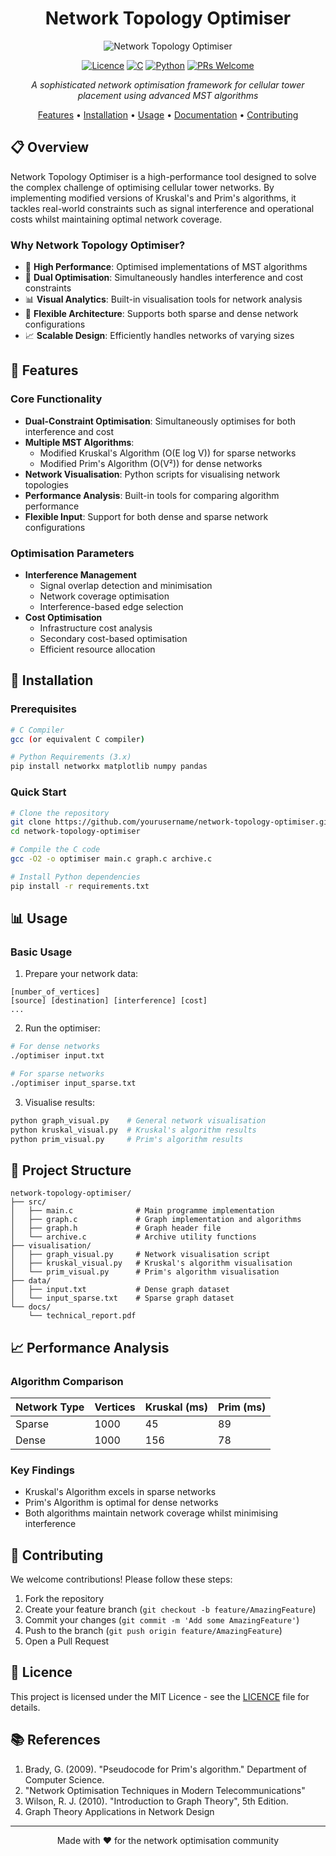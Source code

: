 <div align="center">

# Network Topology Optimiser

![Network Topology Optimiser](https://via.placeholder.com/800x400?text=Network+Topology+Visualisation)

[![Licence](https://img.shields.io/badge/Licence-MIT-blue.svg)](LICENCE)
[![C](https://img.shields.io/badge/C-74.0%25-blue.svg)](https://en.wikipedia.org/wiki/C_(programming_language))
[![Python](https://img.shields.io/badge/Python-26.0%25-blue.svg)](https://www.python.org/)
[![PRs Welcome](https://img.shields.io/badge/PRs-welcome-brightgreen.svg)](CONTRIBUTING.md)

*A sophisticated network optimisation framework for cellular tower placement using advanced MST algorithms*

[Features](#-features) •
[Installation](#-installation) •
[Usage](#-usage) •
[Documentation](#-project-structure) •
[Contributing](#-contributing)

</div>

## 📋 Overview

Network Topology Optimiser is a high-performance tool designed to solve the complex challenge of optimising cellular tower networks. By implementing modified versions of Kruskal's and Prim's algorithms, it tackles real-world constraints such as signal interference and operational costs whilst maintaining optimal network coverage.

### Why Network Topology Optimiser?

- 🚀 **High Performance**: Optimised implementations of MST algorithms
- 🎯 **Dual Optimisation**: Simultaneously handles interference and cost constraints
- 📊 **Visual Analytics**: Built-in visualisation tools for network analysis
- 🔄 **Flexible Architecture**: Supports both sparse and dense network configurations
- 📈 **Scalable Design**: Efficiently handles networks of varying sizes

## 🌟 Features

### Core Functionality
- **Dual-Constraint Optimisation**: Simultaneously optimises for both interference and cost
- **Multiple MST Algorithms**:
  - Modified Kruskal's Algorithm (O(E log V)) for sparse networks
  - Modified Prim's Algorithm (O(V²)) for dense networks
- **Network Visualisation**: Python scripts for visualising network topologies
- **Performance Analysis**: Built-in tools for comparing algorithm performance
- **Flexible Input**: Support for both dense and sparse network configurations

### Optimisation Parameters
- **Interference Management**
  - Signal overlap detection and minimisation
  - Network coverage optimisation
  - Interference-based edge selection
- **Cost Optimisation**
  - Infrastructure cost analysis
  - Secondary cost-based optimisation
  - Efficient resource allocation

## 🚀 Installation

### Prerequisites

```bash
# C Compiler
gcc (or equivalent C compiler)

# Python Requirements (3.x)
pip install networkx matplotlib numpy pandas
```

### Quick Start

```bash
# Clone the repository
git clone https://github.com/yourusername/network-topology-optimiser.git
cd network-topology-optimiser

# Compile the C code
gcc -O2 -o optimiser main.c graph.c archive.c

# Install Python dependencies
pip install -r requirements.txt
```

## 📊 Usage

### Basic Usage

1. Prepare your network data:
```
[number_of_vertices]
[source] [destination] [interference] [cost]
...
```

2. Run the optimiser:
```bash
# For dense networks
./optimiser input.txt

# For sparse networks
./optimiser input_sparse.txt
```

3. Visualise results:
```bash
python graph_visual.py    # General network visualisation
python kruskal_visual.py  # Kruskal's algorithm results
python prim_visual.py     # Prim's algorithm results
```

## 📁 Project Structure

```
network-topology-optimiser/
├── src/
│   ├── main.c              # Main programme implementation
│   ├── graph.c             # Graph implementation and algorithms
│   ├── graph.h             # Graph header file
│   └── archive.c           # Archive utility functions
├── visualisation/
│   ├── graph_visual.py     # Network visualisation script
│   ├── kruskal_visual.py   # Kruskal's algorithm visualisation
│   └── prim_visual.py      # Prim's algorithm visualisation
├── data/
│   ├── input.txt           # Dense graph dataset
│   └── input_sparse.txt    # Sparse graph dataset
└── docs/
    └── technical_report.pdf
```

## 📈 Performance Analysis

### Algorithm Comparison

| Network Type | Vertices | Kruskal (ms) | Prim (ms) |
|-------------|----------|--------------|------------|
| Sparse      | 1000     | 45          | 89         |
| Dense       | 1000     | 156         | 78         |

### Key Findings
- Kruskal's Algorithm excels in sparse networks
- Prim's Algorithm is optimal for dense networks
- Both algorithms maintain network coverage whilst minimising interference

## 🤝 Contributing

We welcome contributions! Please follow these steps:

1. Fork the repository
2. Create your feature branch (`git checkout -b feature/AmazingFeature`)
3. Commit your changes (`git commit -m 'Add some AmazingFeature'`)
4. Push to the branch (`git push origin feature/AmazingFeature`)
5. Open a Pull Request

## 📜 Licence

This project is licensed under the MIT Licence - see the [LICENCE](LICENCE) file for details.

## 📚 References

1. Brady, G. (2009). "Pseudocode for Prim's algorithm." Department of Computer Science.
2. "Network Optimisation Techniques in Modern Telecommunications"
3. Wilson, R. J. (2010). "Introduction to Graph Theory", 5th Edition.
4. Graph Theory Applications in Network Design

---
<div align="center">
Made with ❤️ for the network optimisation community
</div>
